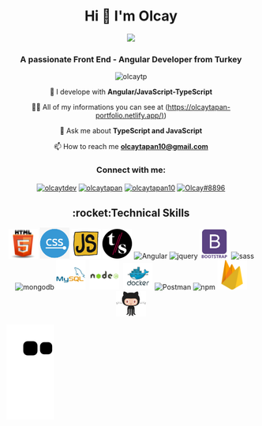 <h1 align="center">Hi 👋 I'm Olcay</h1>
<div id="header" align="center">
  <img src="https://media.giphy.com/media/u2pmTWUi0MXjyrMaVj/giphy.gif" width="100"/>
</div>

<!--<a href="https://github.com/Olcaytp/Olcaytp" target="_blank" rel="noreferrer"> <img align="right" src="https://github-readme-stats.vercel.app/api?username=Olcaytp&show_icons=true&hide_border=false&title_color=c8ffc9&icon_color=236026&bg_color=09131B&text_color=ffffff&border_color=236026" /> </a> -->
<h3 align="center">A passionate Front End - Angular Developer from Turkey</h3>

<p align="center"> <img src="https://komarev.com/ghpvc/?username=olcaytp&label=Profile%20views&color=0e75b6&style=flat" alt="olcaytp" /> </p>

<div align="center">

 🌱 I  develope with **Angular/JavaScript-TypeScript**

 👨‍💻 All of my informations you can see at ([https://olcaytapan-portfolio.netlify.app/)](https://olcaytapan-portfolio.netlify.app/))

 💬 Ask me about **TypeScript and JavaScript**

 📫 How to reach me **olcaytapan10@gmail.com**
  </div>

<h3 align="center">Connect with me:</h3>
<p align="center">
<a href="https://twitter.com/olcaytdev" target="blank"><img align="center" src="https://raw.githubusercontent.com/rahuldkjain/github-profile-readme-generator/master/src/images/icons/Social/twitter.svg" alt="olcaytdev" height="30" width="40" /></a>
<a href="https://linkedin.com/in/olcaytapan" target="blank"><img align="center" src="https://raw.githubusercontent.com/rahuldkjain/github-profile-readme-generator/master/src/images/icons/Social/linked-in-alt.svg" alt="olcaytapan" height="30" width="40" /></a>
<a href="https://www.hackerrank.com/olcaytapan10" target="blank"><img align="center" src="https://raw.githubusercontent.com/rahuldkjain/github-profile-readme-generator/master/src/images/icons/Social/hackerrank.svg" alt="olcaytapan10" height="30" width="40" /></a>
<a href="https://discord.gg/Olcay#8896" target="blank"><img align="center" src="https://raw.githubusercontent.com/rahuldkjain/github-profile-readme-generator/master/src/images/icons/Social/discord.svg" alt="Olcay#8896" height="30" width="40" /></a>
</p> 

<h2 align="center">:rocket:Technical Skills</h2>
<div align="center">
    <img src="https://github.com/prowebdev119/prowebdev119/blob/main/git%20profile%20icons/html_aladdinGene.png" width="60" alt="html" />
    <img src="https://github.com/prowebdev119/prowebdev119/blob/main/git%20profile%20icons/css_aladdinGene.png" width="60" alt="css" />
    <img src="https://github.com/prowebdev119/prowebdev119/blob/main/git%20profile%20icons/javascript_aladdinGene.gif" width="60" alt="javascript" />
    <img src="https://github.com/prowebdev119/prowebdev119/blob/main/git%20profile%20icons/ts_aladdinGene.gif" width="60" alt="typescript" />
    <img src="https://github.com/get-icon/geticon/raw/master/icons/angular-icon.svg" alt="Angular" width="60px">
    <img src="https://raw.githubusercontent.com/danielcranney/readme-generator/main/public/icons/skills/jquery-colored.svg" width="60" alt="jquery" />
    <img src="https://github.com/prowebdev119/prowebdev119/blob/main/git%20profile%20icons/bootstrap_aladdinGene.png" width="60" alt="bootstrap" /> 
    <img src="https://raw.githubusercontent.com/danielcranney/readme-generator/main/public/icons/skills/sass-colored.svg" width="60" alt="sass" />
    <img src="https://raw.githubusercontent.com/danielcranney/readme-generator/main/public/icons/skills/mongodb-colored.svg" width="60" alt="mongodb" />
    <img src="https://github.com/devicons/devicon/blob/master/icons/mysql/mysql-original-wordmark.svg" title="MySQL"  alt="MySQL" width="60" />&nbsp;
    <img src="https://github.com/devicons/devicon/blob/master/icons/nodejs/nodejs-original-wordmark.svg" title="NodeJS" alt="NodeJS" width="60" />&nbsp;
    <img src="https://github.com/prowebdev119/prowebdev119/blob/main/git%20profile%20icons/docker_aladdinGene.png" width="60" alt="docker" /> 
    <img height="50" src="https://user-images.githubusercontent.com/25181517/192109061-e138ca71-337c-4019-8d42-4792fdaa7128.png" alt="Postman" title="Postman" />
    <img height="50" src="https://user-images.githubusercontent.com/25181517/121401671-49102800-c959-11eb-9f6f-74d49a5e1774.png" alt="npm" title="npm" />
    <img src="https://github.com/prowebdev119/prowebdev119/blob/main/git%20profile%20icons/firebase_aladdinGene.webp" width="60" alt="firebase" />
    <img src="https://github.com/prowebdev119/prowebdev119/blob/main/git%20profile%20icons/git_aladdinGene.gif" width="60" alt="git" />
</div>

![snake svg](https://github.com/Olcaytp/Olcaytp/blob/output/github-contribution-grid-snake.svg)
  </div
</div>
<!--  
<a href="https://www.gnu.org/software/bash/" target="_blank" rel="noreferrer"> <img src="https://www.vectorlogo.zone/logos/gnu_bash/gnu_bash-icon.svg" alt="bash" width="40" height="40"/> </a> 
<a href="https://www.cprogramming.com/" target="_blank" rel="noreferrer"> <img src="https://raw.githubusercontent.com/devicons/devicon/master/icons/c/c-original.svg" alt="c" width="40" height="40"/> </a> 
<a href="https://offeescript.org" target="_blank" rel="noreferrer"> <img src="https://raw.githubusercontent.com/devicons/devicon/master/icons/coffeescript/coffeescript-original-wordmark.svg" alt="coffeescript" width="40" height="40"/> </a>

<a href="https://www.w3.org/html/" target="_blank" rel="noreferrer"> <img src="https://raw.githubusercontent.com/devicons/devicon/master/icons/html5/html5-original-wordmark.svg" alt="html5" width="40" height="40"/> </a> <a href="https://www.java.com" target="_blank" rel="noreferrer"> <img src="https://raw.githubusercontent.com/devicons/devicon/master/icons/java/java-original.svg" alt="java" width="40" height="40"/> </a> 

<a href="https://developer.apple.com/library/archive/documentation/Cocoa/Conceptual/ProgrammingWithObjectiveC/Introduction/Introduction.html" target="_blank" rel="noreferrer"> <img src="https://www.vectorlogo.zone/logos/apple_objectivec/apple_objectivec-icon.svg" alt="objectivec" width="40" height="40"/> </a> 

<a href="https://www.postgresql.org" target="_blank" rel="noreferrer"> <img src="https://raw.githubusercontent.com/devicons/devicon/master/icons/postgresql/postgresql-original-wordmark.svg" alt="postgresql" width="40" height="40"/> </a> -->

</p>
